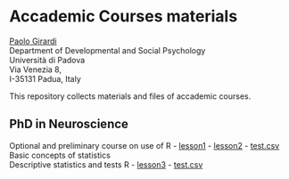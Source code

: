 Accademic Courses materials
=====================================================================================

[Paolo Girardi](mailto://paolo.girardi@unipd.it)  
     Department of Developmental and Social Psychology  
     Università di Padova  
     Via Venezia 8,  
     I-35131 Padua, Italy   

This repository collects materials and files of accademic courses.

PhD in Neuroscience
--------

Optional and preliminary course on use of R - [lesson1](https://github.com/Paolin83/Courses/blob/main/Phd_neuroscience/lesson1.pdf) - [lesson2](https://github.com/Paolin83/Courses/blob/main/Phd_neuroscience/lesson2.pdf) - [test.csv](https://github.com/Paolin83/Courses/blob/main/Phd_neuroscience/test.csv)  
Basic concepts of statistics  
Descriptive statistics and tests R - [lesson3](https://github.com/Paolin83/Courses/blob/main/Phd_neuroscience/lesson1.pdf) - [test.csv](https://github.com/Paolin83/Courses/blob/main/Phd_neuroscience/cat_ex.xlsx)  


